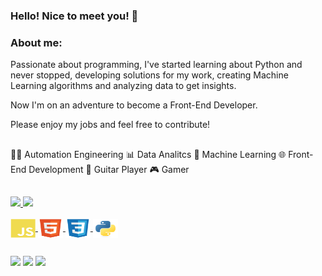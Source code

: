 ### Hello! Nice to meet you! 👋

### About me:
Passionate about programming, I've started learning about Python and never stopped, developing solutions for my work, creating Machine Learning algorithms and analyzing data to get insights.

Now I'm on an adventure to become a Front-End Developer.

Please enjoy my jobs and feel free to contribute!

##

👨‍🎓 Automation Engineering
📊 Data Analitcs
🤖 Machine Learning
🌐 Front-End Development
🎼 Guitar Player
🎮 Gamer

##

 <div>
  <a href="https://github.com/Renato-Dantas">
  <img height="200em" src="https://github-readme-stats.vercel.app/api?username=renato-dantas&show_icons=true&theme=radical&include_all_commits=true&count_private=true"/>
  <img height="200em" src="https://github-readme-stats.vercel.app/api/top-langs/?username=renato-dantas&layout=compact&langs_count=7&theme=radical"/>
</div>
<div style="display: inline_block"><br>
  <img align="center" alt="Renato-Js" height="30" width="40" src="https://raw.githubusercontent.com/devicons/devicon/master/icons/javascript/javascript-plain.svg">
  <img align="center" alt="Renato-HTML" height="30" width="40" src="https://raw.githubusercontent.com/devicons/devicon/master/icons/html5/html5-original.svg">
  <img align="center" alt="Renato-CSS" height="30" width="40" src="https://raw.githubusercontent.com/devicons/devicon/master/icons/css3/css3-original.svg">
  <img align="center" alt="Renato-Python" height="30" width="40" src="https://raw.githubusercontent.com/devicons/devicon/master/icons/python/python-original.svg">
</div>
  
  ## 
  
 <div> 
  <a href="https://www.instagram.com/nato_dantas/" target="_blank"><img src="https://img.shields.io/badge/-Instagram-%23E4405F?style=for-the-badge&logo=instagram&logoColor=white" target="_blank"></a>
  <a href = "mailto:renatodantas@outlook.com.br"><img src="https://img.shields.io/badge/Microsoft_Outlook-0078D4?style=for-the-badge&logo=microsoft-outlook&logoColor=white" target="_blank"></a>
  <a href="https://www.linkedin.com/in/dantasrenato/" target="_blank"><img src="https://img.shields.io/badge/-LinkedIn-%230077B5?style=for-the-badge&logo=linkedin&logoColor=white" target="_blank"></a>
</div>
